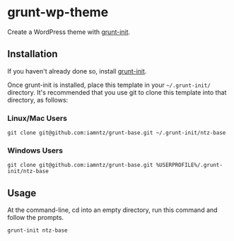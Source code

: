# grunt-wp-theme

Create a WordPress theme with [grunt-init][].

[grunt-init]: http://gruntjs.com/project-scaffolding

## Installation
If you haven't already done so, install [grunt-init][].

Once grunt-init is installed, place this template in your `~/.grunt-init/` directory. It's recommended that you use git to clone this template into that directory, as follows:

### Linux/Mac Users

```
git clone git@github.com:iamntz/grunt-base.git ~/.grunt-init/ntz-base
```

### Windows Users

```
git clone git@github.com:iamntz/grunt-base.git %USERPROFILE%/.grunt-init/ntz-base
```

## Usage

At the command-line, cd into an empty directory, run this command and follow the prompts.

```
grunt-init ntz-base